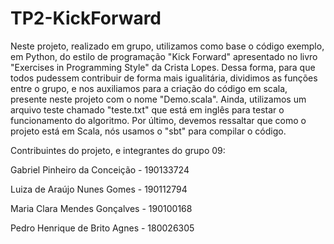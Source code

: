 # TP2-KickForward

Neste projeto, realizado em grupo, utilizamos como base o código exemplo, em Python, do estilo de programação "Kick Forward" apresentado no livro "Exercises in Programming Style" da Crista Lopes. Dessa forma, para que todos pudessem contribuir de forma mais igualitária, dividimos as funções entre o grupo, e nos auxiliamos para a criação do código em scala, presente neste projeto com o nome "Demo.scala". Ainda, utilizamos um arquivo teste chamado "teste.txt" que está em inglês para testar o funcionamento do algoritmo. Por último, devemos ressaltar que como o projeto está em Scala, nós usamos o "sbt" para compilar o código. 


Contribuintes do projeto, e integrantes do grupo 09:

Gabriel Pinheiro da Conceição - 190133724

Luiza de Araújo Nunes Gomes - 190112794

Maria Clara Mendes Gonçalves - 190100168

Pedro Henrique de Brito Agnes - 180026305
